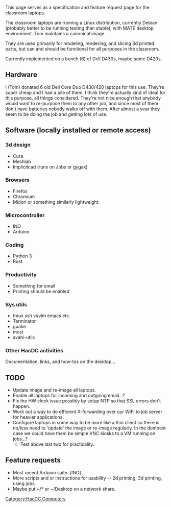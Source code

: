 This page serves as a specification and feature request page for the
classroom laptops.

The classroom laptops are running a Linux distribution, currently Debian
(probably better to be running testing than stable), with MATE desktop
environment. Tom maintains a canonical image.

They are used primarily for modeling, rendering, and slicing 3d printed
parts, but can and should be functional for all purposes in the
classroom.

Currently implemented on a bunch (6) of Dell D430s, maybe some D420s.

## Hardware

I (Tom) donated 6 old Dell Core Duo D430/420 laptops for this use.
They're super cheap and I had a pile of them. I think they're actually
kind of ideal for this purpose, all things considered. They're not nice
enough that anybody would want to re-purpose them to any other job, and
since most of them don't have batteries nobody walks off with them.
After almost a year they seem to be doing the job and getting lots of
use.

## Software (locally installed or remote access)

### 3d design

-   Cura
-   Meshlab
-   Implicitcad (runs on Jobs or gygax)

### Browsers

-   Firefox
-   Chromium
-   Midori or something similarly lightweight.

### Microcontroller

-   INO
-   Arduino

### Coding

-   Python 3
-   Rust

### Productivity

-   Something for email
-   Printing should be enabled

### Sys utils

-   tmux ssh vi/vim emacs etc.
-   Terminator
-   guake
-   most
-   avahi-utils

### Other HacDC activities

Documentation, links, and how-tos on the desktop...

## TODO

-   Update image and re-image all laptops.
-   Enable all laptops for incoming and outgoing email...?
-   Fix the HW clock issue possibly by setup NTP so that SSL errors
    don't happen.
-   Work out a way to do efficient X-forwarding over our WiFi to job
    server for heavier applications.
-   Configure laptops in some way to be more like a thin client so there
    is no/less need to 'update' the image or re-image regularly. In the
    dumbest case we could have them be simple VNC kiosks to a VM running
    on jobs...?
    -   Test above last two for practicality.

## Feature requests

-   Most recent Arduino suite. \[INO\]
-   More scripts and or instructions for usability -- 2d printing, 3d
    printing, using jobs.
-   Maybe put \~/\* or \~/Desktop on a network share.

[Category:HacDC Computers](Category:HacDC_Computers)
